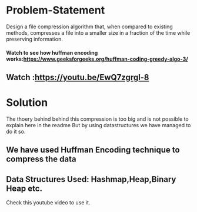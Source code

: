 # Problem-Statement
Design a file compression algorithm that, when compared to existing methods, compresses a file into a smaller size in a fraction of the time while preserving information.

#### Watch to see how huffman encoding works:https://www.geeksforgeeks.org/huffman-coding-greedy-algo-3/

## Watch :https://youtu.be/EwQ7zgrgl-8
# Solution
The thoery behind behind this compression is too big and is not possible to explain here in the readme 
But by using datastructures we have managed to do it so.

## We have used Huffman Encoding technique to compress the data

## Data Structures Used: Hashmap,Heap,Binary Heap etc.
Check this youtube video to use it.
